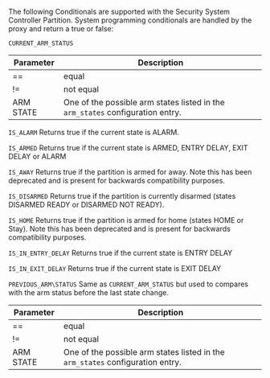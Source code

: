 
The following Conditionals are supported with the Security System Controller Partition. System programming conditionals are handled by the proxy and return a true or false:

`CURRENT_ARM_STATUS`

| Parameter | Description |
| --- | --- |
| == | equal |
| != | not equal |
| ARM STATE | One of the possible arm states listed in the `arm_states` configuration entry. 

`IS_ALARM`
Returns true if the current state is ALARM.

`IS_ARMED`
Returns true if the current state is ARMED, ENTRY DELAY, EXIT DELAY or ALARM

`IS_AWAY`
Returns true if the partition is armed for away. Note this has been deprecated and is present for backwards compatibility purposes.

`IS_DISARMED`
Returns true if the partition is currently disarmed (states DISARMED READY or DISARMED NOT READY).

`IS_HOME`
Returns true if the partition is armed for home (states HOME or Stay). Note this has been deprecated and is present for backwards compatibility purposes.

`IS_IN_ENTRY_DELAY`
Returns true if the current state is ENTRY DELAY

`IS_IN_EXIT_DELAY`
Returns true if the current state is EXIT DELAY

`PREVIOUS_ARM\STATUS`
Same as `CURRENT_ARM_STATUS` but used to compares with the arm status before the last state change. 

| Parameter | Description |
| --- | --- |
| == | equal |
| != | not equal |
| ARM STATE | One of the possible arm states listed in the `arm_states` configuration entry. |
